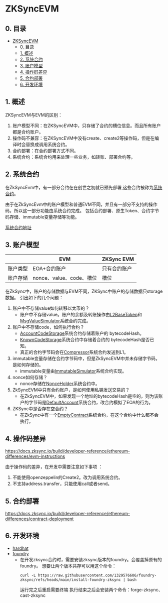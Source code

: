 # ZKSyncEVM

## 0. 目录

<!-- TOC -->
* [ZKSyncEVM](#zksyncevm一切皆合约)
  * [0. 目录](#0-目录)
  * [1. 概述](#1-概述)
  * [2. 系统合约](#2-系统合约)
  * [3. 账户模型](#3-账户模型)
  * [4. 操作码差异](#4-操作码差异)
  * [5. 合约部署](#5-合约部署)
  * [6. 开发环境](#6-开发环境)
<!-- TOC -->

## 1. 概述

ZKSyncEVM与EVM的区别：
1. 账户模型不同：在ZKSyncEVM中，只存储了合约的槽位信息。而且所有账户都是合约账户。
2. 操作码不兼容：在ZKSyncEVM中没有create、create2等操作码，但是在编译时会替换成调用系统合约。
3. 合约部署：在合约部署方式不同。
4. 系统合约：系统合约用来处理一些业务，如转账、部署合约等。

## 2. 系统合约

在ZkSyncEvm中，有一部分合约在在创世之初就已预先部署,这些合约被称为[系统合约](https://docs.zksync.io/build/developer-reference/era-contracts/system-contracts)。

由于在ZkSyncEvm中的账户模型和普通EVM不同，并且有一部分不支持的操作码，所以这一部分功能由系统合约完成。
包括合约部署、原生Token、合约字节码存储、immutable变量存储等功能。

[系统合约地址](https://github.com/matter-labs/era-contracts/blob/main/system-contracts/contracts/Constants.sol)

## 3. 账户模型

|      | EVM                 | ZKSync EVM |
|------|---------------------|------------|
| 账户类型 | EOA+合约账户            | 只有合约账户     |
| 账户存储 | nonce、value、code、槽位 | 槽位         |

在ZkSync中，账户的存储数据与EVM不同，ZKSync中账户的存储数据只storage数据。 引出如下的几个问题：

1. 账户中不存储value如何转移以太币的？
    * 账户中不存储value。账户的余额及转账操作由[L2BaseToken](https://github.com/matter-labs/era-contracts/blob/main/system-contracts/contracts/L2BaseToken.sol)和[MsgValueSimulator](https://github.com/matter-labs/era-contracts/blob/main/system-contracts/contracts/MsgValueSimulator.sol)系统合约完成。
2. 账户中不存储code，如何执行合约？
    * [AccountCodeStorage](https://github.com/matter-labs/era-contracts/blob/main/system-contracts/contracts/AccountCodeStorage.sol)系统合约存储着账户的 bytecodeHash。
    * [KnownCodeStorage](https://github.com/matter-labs/era-contracts/blob/main/system-contracts/contracts/KnownCodesStorage.sol)系统合约中存储着合约的 bytecodeHash是否已知。
    * 真正的合约字节码会在[Compressor](https://github.com/matter-labs/era-contracts/blob/main/system-contracts/contracts/Compressor.sol)系统合约发送到L1。
3. immutable变量存储在合约字节码中，但是ZkSyncEVM中并未存储字节码，是如何存储的。
    * immutable变量由[ImmutableSimulator](https://github.com/matter-labs/era-contracts/blob/main/system-contracts/contracts/ImmutableSimulator.sol)系统合约实现。
4. nonce如何存储？
    * nonce存储在[NonceHolder](https://github.com/matter-labs/era-contracts/blob/main/system-contracts/contracts/NonceHolder.sol)系统合约中。
5. ZkSyncEVM中只有合约账户，是如何使用私钥发送交易的？
    * 在ZkSyncEVM中，如果发现一个地址的bytecodeHash是空的，则为该账户的字节码是[DefaultAccount](https://github.com/matter-labs/era-contracts/blob/main/system-contracts/contracts/DefaultAccount.sol)系统合约，改合约模拟了EOA的行为。
6. ZKSync中是否存在空合约？
    * 在ZkSync中有一个[EmptyContract](https://github.com/matter-labs/era-contracts/blob/main/system-contracts/contracts/EmptyContract.sol)系统合约，在这个合约中什么都不会执行。

## 4. 操作码差异

https://docs.zksync.io/build/developer-reference/ethereum-differences/evm-instructions

由于操作码的差异，在开发中需要注意如下事项 ：
1. 不能使用openzeppelin的Create2。改为调用系统合约。
2. 不支持address.transfer，只能使用call或者send。

## 5. 合约部署

https://docs.zksync.io/build/developer-reference/ethereum-differences/contract-deployment

## 6. 开发环境
* [hardhat](https://docs.zksync.io/build/tooling/hardhat/getting-started)
* [foundry](https://docs.zksync.io/build/tooling/foundry/overview)
  * 在开发zksync合约时，需要安装zksync版本的foundry。会覆盖掉原有的foundry。
    想要让两个版本共存可以用这个命令：
    ```shell
    curl -L https://raw.githubusercontent.com/1329576606/foundry-zksync/refs/heads/main/install-foundry-zksync | bash
    ```
    运行完之后重启需要终端
    执行结束之后会安装两个命令：forge-zksync、cast-zksync
